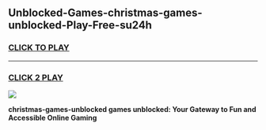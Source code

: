
## Unblocked-Games-christmas-games-unblocked-Play-Free-su24h
<h3>
<a href="https://premium76.site?title=christmas-games-unblocked&ref=22A">CLICK TO PLAY</a></h3>
<hr>

<h3>
<a href="https://premium76.site?title=christmas-games-unblocked&ref=22A">CLICK 2 PLAY</a>
  
</h3>

<a href="https://premium76.site?title=christmas-games-unblocked&ref=22A"><img src="https://clearcache.store/games.png"></a>


**christmas-games-unblocked games unblocked: Your Gateway to Fun and Accessible Online Gaming**
